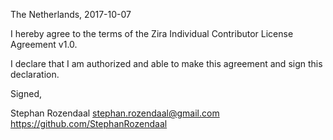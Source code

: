 The Netherlands, 2017-10-07

I hereby agree to the terms of the Zira Individual Contributor License
Agreement v1.0.

I declare that I am authorized and able to make this agreement and sign this
declaration.

Signed,

Stephan Rozendaal stephan.rozendaal@gmail.com https://github.com/StephanRozendaal
